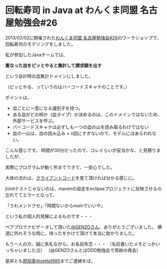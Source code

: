 回転寿司 in Java at わんくま同盟 名古屋勉強会#26
======================

2013/02/02に開催された[わんくま同盟 名古屋勉強会#26](http://www.wankuma.com/seminar/20130202nagoya26/ "わんくま同盟")のワークショップで、回転寿司のモデリングをしました。

私が参加したJavaチームでは、

**重なった皿をピッとやると集計して請求額を出す**

という会計時の皿集計ドメインにしました。

（ピッとやる、っていうのはバーコードスキャナのことです。）


ポイントは、

* 皿ごとに一意になる識別子を持つ。 
* ある皿がどの柄か（皿タイプ）か決めるのは、このドメインではないため、外部サービスを呼ぶ。
* バーコードスキャナは必ずしも一つの皿の山を読み取るわけではない
* 皿の一山は、皿の読み込み × n回にすぎないので、モデルにはあらわれない。

こんな感じです。
時間が30分だったので、コレぐらいが妥当かな、と見積りましたが、

実際にプログラムが動く所までできて、一安心でした。

大体の流れは、[クライアントコード](https://github.com/tomochikahara/wankuma_nagoya26_kaiten_zushi/blob/master/src/test/java/com/wankuma/nagoya26/kaiten_zushi/Test.java "Test.java")を見て頂ければ分かる感じに。

jUnitテストじゃないのは、mavenの設定をeclipseプロジェクトに反映させるの忘れててエラーとなって、

「うわメンドクセ」「時間ないからmainでいいや」

という私の個人的見解によるものです・・・


ペアプロでナビゲータして頂いた[@GENZOさん](https://twitter.com/GENZ0 "@GENZO")、ありがとうございました。
横道に外れそうな時に、待ったをかけて頂けて本当に助かりました。


もう一人の方、誠に失礼ながら、お名前失念・・・
（名前書いたメモどっかいっちゃいました泣）
（@GENZOさんとはDDD勉強会で奇跡の再会）

是非とも[原知愛@zetta1985](https://twitter.com/zetta1985 "twitter")までご連絡をば。

